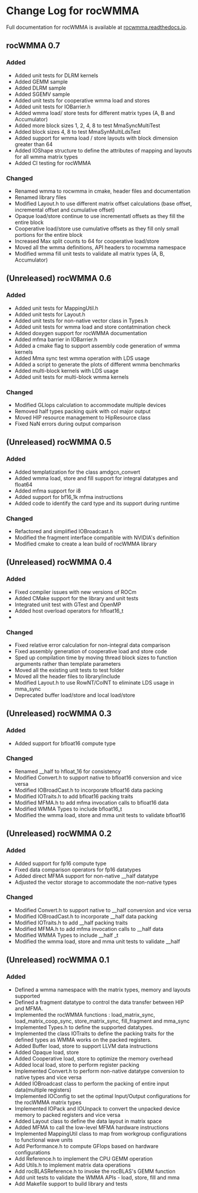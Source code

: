 # Change Log for rocWMMA
Full documentation for rocWMMA is available at [rocwmma.readthedocs.io](https://rocwmma.readthedocs.io/en/latest/).
## rocWMMA 0.7
### Added
- Added unit tests for DLRM kernels
- Added GEMM sample
- Added DLRM sample
- Added SGEMV sample
- Added unit tests for cooperative wmma load and stores
- Added unit tests for IOBarrier.h
- Added wmma load/ store  tests for different matrix types (A, B and Accumulator)
- Added more block sizes 1, 2, 4, 8 to test MmaSyncMultiTest
- Added block sizes 4, 8 to test MmaSynMultiLdsTest
- Added support for wmma load / store layouts with block dimension greater than 64
- Added IOShape structure to define the attributes of mapping and layouts for all wmma matrix types
- Added CI testing for rocWMMA

### Changed
- Renamed wmma to rocwmma in cmake, header files and documentation
- Renamed library files
- Modified Layout.h to use different matrix offset calculations (base offset, incremental offset and cumulative offset)
- Opaque load/store continue to use incrementatl offsets as they fill the entire block
- Cooperative load/store use cumulative offsets as they fill only small portions for the entire block
- Increased Max split counts to 64 for cooperative load/store
- Moved all the wmma definitions, API headers to rocwmma namespace
- Modified wmma fill unit tests to validate all matrix types (A, B, Accumulator)


## (Unreleased) rocWMMA 0.6
### Added
- Added unit tests for MappingUtil.h
- Added unit tests for Layout.h
- Added unit tests for non-native vector class in Types.h
- Added unit tests for wmma load and store contatmination check
- Added doxygen support for rocWMMA documentation
- Added mfma barrier in IOBarrier.h
- Added a cmake flag to support assembly code generation of wmma kernels
- Added Mma sync test wmma operation with LDS usage
- Added a script to generate the plots of different wmma benchmarks
- Added multi-block kernels with LDS usage
- Added unit tests for multi-block wmma kernels

### Changed
- Modified GLlops calculation to accommodate multiple devices
- Removed half types packing quirk with col major output
- Moved HIP resource management to HipResource class
- Fixed NaN errors during output comparison

## (Unreleased) rocWMMA 0.5
### Added
- Added templatization for the class amdgcn_convert
- Added wmma load, store and fill support for integral datatypes and float64
- Added mfma support for i8
- Added support for bf16_1k mfma instructions
- Added code to identify the card type and its support during runtime

### Changed
- Refactored and simplified IOBroadcast.h
- Modified the fragment interface compatible with NVIDIA's definition
- Modified cmake to create a lean build of rocWMMA library

## (Unreleased) rocWMMA 0.4
### Added
- Fixed compiler issues with new versions of ROCm
- Added CMake support for the library and unit tests
- Integrated unit test with GTest and OpenMP
- Added host overload operators for hfloat16_t
-
### Changed
- Fixed relative error calculation for non-integral data comparison
- Fixed assembly generation of cooperative load and store code
- Sped up compilation time by moving thread block sizes to function arguments rather than template parameters
- Moved all the existing unit tests to test folder
- Moved all the header files to library/include
- Modified Layout.h to use RowNT/ColNT to eliminate LDS usage in mma_sync
- Deprecated buffer load/store and local load/store

## (Unreleased) rocWMMA 0.3
### Added
- Added support for bfloat16 compute type

### Changed
- Renamed __half to hfloat_16 for consistency
- Modified Convert.h to support native to bfloat16 conversion and vice versa
- Modified IOBroadCast.h to incorporate bfloat16 data packing
- Modified IOTraits.h to add bfloat16 packing traits
- Modified MFMA.h to add mfma invocation calls to bfloat16 data
- Modified WMMA Types to include bfloat16_t
- Modified the wmma load, store and mma unit tests to validate bfloat16

## (Unreleased) rocWMMA 0.2
### Added
- Added support for fp16 compute type
- Fixed data comparison operators for fp16 datatypes
- Added direct MFMA support for non-native __half datatype
- Adjusted the vector storage to accommodate the non-native types

### Changed
- Modified Convert.h to support native to __half conversion and vice versa
- Modified IOBroadCast.h to incorporate __half data packing
- Modified IOTraits.h to add __half packing traits
- Modified MFMA.h to add mfma invocation calls to __half data
- Modified WMMA Types to include __half _t
- Modified the wmma load, store and mma unit tests to validate __half

## (Unreleased) rocWMMA 0.1
### Added
- Defined a wmma namespace with the matrix types, memory and layouts supported
- Defined a fragment datatype to control the data transfer between HIP and MFMA.
- Implemented the rocWMMA functions : load_matrix_sync, load_matrix_coop_sync, store_matrix_sync, fill_fragment and mma_sync
- Implemented Types.h to define the supported datatypes.
- Implemented the class IOTraits to define the packing traits for the defined types as WMMA works on the packed registers.
- Added Buffer load, store to support LLVM data instructions
- Added Opaque load, store
- Added Cooperative load, store to optimize the memory overhead
- Added local load, store to perform register packing
- Implemented Convert.h to perform non-native datatype conversion to native types and vice versa
- Added IOBroadcast class to perform the packing of entire input data(multiple registers)
- Implemented IOConfig to set the optimal Input/Output configurations for the rocWMMA matrix types
- Implemented IOPack and IOUnpack to convert the unpacked device memory to packed registers and vice versa
- Added Layout class to define the data layout in matrix space
- Added MFMA to call the low-level MFMA hardware instructions
- Implemented MappingUtil class to map from workgroup configurations to functional wave units
- Add Performance.h to compute GFlops based on hardware configurations
- Add Reference.h to implement the CPU GEMM operation
- Add Utils.h to implement matrix data operations
- Add rocBLASReference.h to invoke the rocBLAS's GEMM function
- Add unit tests to validate the WMMA APIs - load, store, fill and mma
- Add Makefile support to build library and tests
